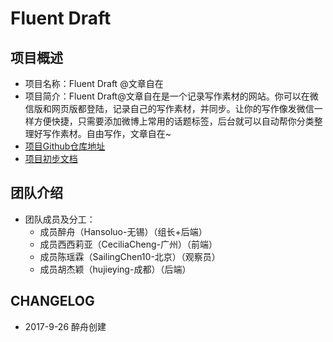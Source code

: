 # Fluent Draft
## 项目概述
- 项目名称：Fluent Draft @文章自在
- 项目简介：Fluent Draft@文章自在是一个记录写作素材的网站。你可以在微信版和网页版都登陆，记录自己的写作素材，并同步。让你的写作像发微信一样方便快捷，只需要添加微博上常用的话题标签，后台就可以自动帮你分类整理好写作素材。自由写作，文章自在~
- [项目Github仓库地址](https://github.com/Hansoluo/goooodwriter)
- [项目初步文档](https://github.com/Hansoluo/Py101-004/blob/master/Chap4/project/fluentwrite.md)

## 团队介绍
- 团队成员及分工：
  - 成员醉舟（Hansoluo-无锡）（组长+后端）
  - 成员西西莉亚（CeciliaCheng-广州）（前端）
  - 成员陈瑶霖（SailingChen10-北京）（观察员）
  - 成员胡杰颖（hujieying-成都）（后端）

## CHANGELOG
- 2017-9-26 醉舟创建
